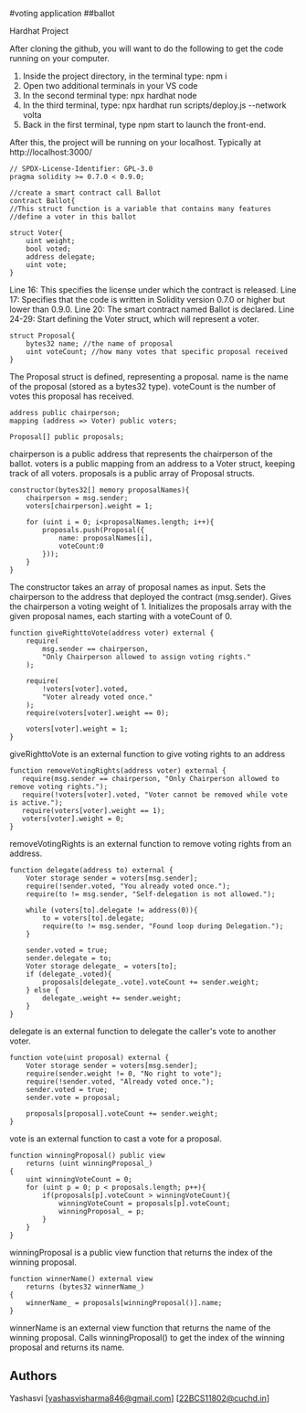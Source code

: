 #voting application
##ballot

Hardhat Project

After cloning the github, you will want to do the following to get the code running on your computer.

1. Inside the project directory, in the terminal type: npm i
2. Open two additional terminals in your VS code
3. In the second terminal type: npx hardhat node
4. In the third terminal, type: npx hardhat run scripts/deploy.js --network volta
5. Back in the first terminal, type npm start to launch the front-end.

After this, the project will be running on your localhost. 
Typically at http://localhost:3000/

```solidity
// SPDX-License-Identifier: GPL-3.0
pragma solidity >= 0.7.0 < 0.9.0;

//create a smart contract call Ballot
contract Ballot{
//This struct function is a variable that contains many features
//define a voter in this ballot

struct Voter{
    uint weight;
    bool voted;
    address delegate;
    uint vote;
}
````
Line 16: This specifies the license under which the contract is released.
Line 17: Specifies that the code is written in Solidity version 0.7.0 or higher but lower than 0.9.0.
Line 20: The smart contract named Ballot is declared.
Line 24-29: Start defining the Voter struct, which will represent a voter.
```solidity
struct Proposal{
    bytes32 name; //the name of proposal
    uint voteCount; //how many votes that specific proposal received
}
```
The Proposal struct is defined, representing a proposal.
name is the name of the proposal (stored as a bytes32 type).
voteCount is the number of votes this proposal has received.
```solidity
address public chairperson;
mapping (address => Voter) public voters;

Proposal[] public proposals;
```
chairperson is a public address that represents the chairperson of the ballot.
voters is a public mapping from an address to a Voter struct, keeping track of all voters.
proposals is a public array of Proposal structs.
```solidity
constructor(bytes32[] memory proposalNames){
    chairperson = msg.sender;
    voters[chairperson].weight = 1;

    for (uint i = 0; i<proposalNames.length; i++){
        proposals.push(Proposal({
            name: proposalNames[i],
            voteCount:0
        }));
    }
}
```
The constructor takes an array of proposal names as input.
Sets the chairperson to the address that deployed the contract (msg.sender).
Gives the chairperson a voting weight of 1.
Initializes the proposals array with the given proposal names, each starting with a voteCount of 0.
```solidity
function giveRighttoVote(address voter) external {
    require(
        msg.sender == chairperson,
        "Only Chairperson allowed to assign voting rights."
    );

    require(
        !voters[voter].voted,
        "Voter already voted once."
    );
    require(voters[voter].weight == 0);

    voters[voter].weight = 1;
}
```
 giveRighttoVote is an external function to give voting rights to an address
 ```solidity
function removeVotingRights(address voter) external {
    require(msg.sender == chairperson, "Only Chairperson allowed to remove voting rights.");
    require(!voters[voter].voted, "Voter cannot be removed while vote is active.");
    require(voters[voter].weight == 1);
    voters[voter].weight = 0;
}
```
removeVotingRights is an external function to remove voting rights from an address.
```solidity
function delegate(address to) external {
    Voter storage sender = voters[msg.sender];
    require(!sender.voted, "You already voted once.");
    require(to != msg.sender, "Self-delegation is not allowed.");

    while (voters[to].delegate != address(0)){
        to = voters[to].delegate;
        require(to != msg.sender, "Found loop during Delegation.");
    }

    sender.voted = true;
    sender.delegate = to;
    Voter storage delegate_ = voters[to];
    if (delegate_.voted){
        proposals[delegate_.vote].voteCount += sender.weight;
    } else {
        delegate_.weight += sender.weight;
    }
}
```
delegate is an external function to delegate the caller's vote to another voter.
```solidity
function vote(uint proposal) external {
    Voter storage sender = voters[msg.sender];
    require(sender.weight != 0, "No right to vote");
    require(!sender.voted, "Already voted once.");
    sender.voted = true;
    sender.vote = proposal;

    proposals[proposal].voteCount += sender.weight;
}
```
vote is an external function to cast a vote for a proposal.
```solidity
function winningProposal() public view
    returns (uint winningProposal_)
{
    uint winningVoteCount = 0;
    for (uint p = 0; p < proposals.length; p++){
        if(proposals[p].voteCount > winningVoteCount){
            winningVoteCount = proposals[p].voteCount;
            winningProposal_ = p;
        }
    }
}
```
winningProposal is a public view function that returns the index of the winning proposal.
```solidity
function winnerName() external view
    returns (bytes32 winnerName_)
{
    winnerName_ = proposals[winningProposal()].name;
}
```
winnerName is an external view function that returns the name of the winning proposal.
Calls winningProposal() to get the index of the winning proposal and returns its name.
## Authors

Yashasvi
[yashasvisharma846@gmail.com]
[22BCS11802@cuchd.in]

